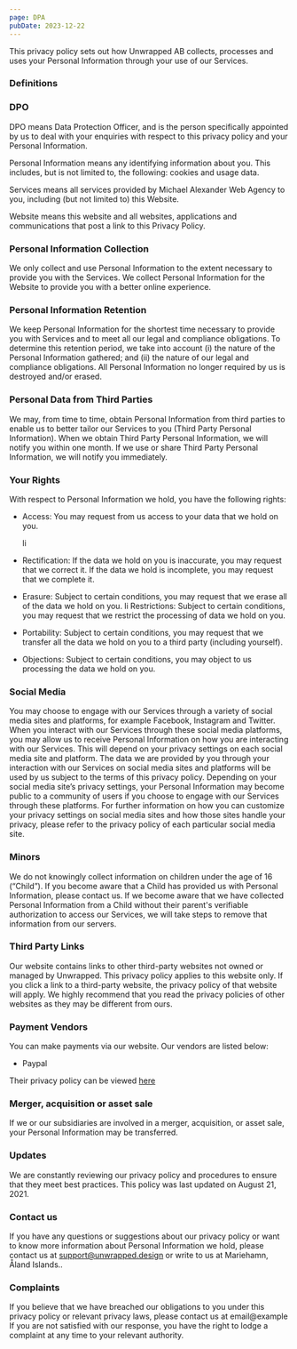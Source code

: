 ```yaml
---
page: DPA
pubDate: 2023-12-22
---
```

This privacy policy sets out how Unwrapped AB collects, processes and uses your Personal Information through your use of our Services.

### Definitions

### DPO

DPO means Data Protection Officer, and is the person specifically appointed by us to deal with your enquiries with respect to this privacy policy and your Personal Information.

Personal Information means any identifying information about you. This includes, but is not limited to, the following: cookies and usage data.

Services means all services provided by Michael Alexander Web Agency to you, including (but not limited to) this Website.

Website means this website and all websites, applications and communications that post a link to this Privacy Policy.

### Personal Information Collection

We only collect and use Personal Information to the extent necessary to provide you with the Services. We collect Personal Information for the Website to provide you with a better online experience.

### Personal Information Retention

We keep Personal Information for the shortest time necessary to provide you with Services and to meet all our legal and compliance obligations. To determine this retention period, we take into account (i) the nature of the Personal Information gathered; and (ii) the nature of our legal and compliance obligations. All Personal Information no longer required by us is destroyed and/or erased.

### Personal Data from Third Parties

We may, from time to time, obtain Personal Information from third parties to enable us to better tailor our Services to you (Third Party Personal Information). When we obtain Third Party Personal Information, we will notify you within one month. If we use or share Third Party Personal Information, we will notify you immediately.

### Your Rights

With respect to Personal Information we hold, you have the following rights:

*   Access: You may request from us access to your data that we hold on you.

    li
*   Rectification: If the data we hold on you is inaccurate, you may request that we correct it. If the data we hold is incomplete, you may request that we complete it.
*   Erasure: Subject to certain conditions, you may request that we erase all of the data we hold on you. li Restrictions: Subject to certain conditions, you may request that we restrict the processing of data we hold on you.
*   Portability: Subject to certain conditions, you may request that we transfer all the data we hold on you to a third party (including yourself).
*   Objections: Subject to certain conditions, you may object to us processing the data we hold on you.

### Social Media

You may choose to engage with our Services through a variety of social media sites and platforms, for example Facebook, Instagram and Twitter. When you interact with our Services through these social media platforms, you may allow us to receive Personal Information on how you are interacting with our Services. This will depend on your privacy settings on each social media site and platform. The data we are provided by you through your interaction with our Services on social media sites and platforms will be used by us subject to the terms of this privacy policy. Depending on your social media site’s privacy settings, your Personal Information may become public to a community of users if you choose to engage with our Services through these platforms. For further information on how you can customize your privacy settings on social media sites and how those sites handle your privacy, please refer to the privacy policy of each particular social media site.

### Minors

We do not knowingly collect information on children under the age of 16 (“Child”). If you become aware that a Child has provided us with Personal Information, please contact us. If we become aware that we have collected Personal Information from a Child without their parent's verifiable authorization to access our Services, we will take steps to remove that information from our servers.

### Third Party Links

Our website contains links to other third-party websites not owned or managed by Unwrapped. This privacy policy applies to this website only. If you click a link to a third-party website, the privacy policy of that website will apply. We highly recommend that you read the privacy policies of other websites as they may be different from ours.

### Payment Vendors

You can make payments via our website. Our vendors are listed below:

*   Paypal

Their privacy policy can be viewed [here](https://www.paypal.com/webapps/mpp/ua/privacy-full)

### Merger, acquisition or asset sale

If we or our subsidiaries are involved in a merger, acquisition, or asset sale, your Personal Information may be transferred.

### Updates

We are constantly reviewing our privacy policy and procedures to ensure that they meet best practices. This policy was last updated on August 21, 2021.

### Contact us

If you have any questions or suggestions about our privacy policy or want to know more information about Personal Information we hold, please contact us at support@unwrapped.design or write to us at Mariehamn, Åland Islands..

### Complaints

If you believe that we have breached our obligations to you under this privacy policy or relevant privacy laws, please contact us at email@example If you are not satisfied with our response, you have the right to lodge a complaint at any time to your relevant authority.
